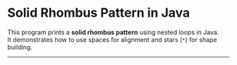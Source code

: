 # Solid Rhombus Pattern in Java

This program prints a **solid rhombus pattern** using nested loops in Java.  
It demonstrates how to use spaces for alignment and stars (`*`) for shape building.

---

